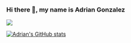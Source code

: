 ### Hi there 👋, my name is Adrian Gonzalez

<img align="center" src="https://github-readme-stats.vercel.app/api/top-langs/?username=adriangs1996&theme=dark" />


[![Adrian's GitHub stats](https://github-readme-stats.vercel.app/api?username=adriangs1996&count_private=true&show_icons=true&theme=dark)](https://github.com/anuraghazra/github-readme-stats)

<!-- ![My summary](https://cr-ss-service.azurewebsites.net/api/ScreenShot?widget=summary&username=adriangs1996&badges=3&show-avatar=true&show-header=true)

<!-- ![My skills](https://cr-skills-chart-widget.azurewebsites.net/api/api?username=adriangs1996)

<!--
**adriangs1996/adriangs1996** is a ✨ _special_ ✨ repository because its `README.md` (this file) appears on your GitHub profile.

Here are some ideas to get you started:

- 🔭 I’m currently working on ...
- 🌱 I’m currently learning ...
- 👯 I’m looking to collaborate on ...
- 🤔 I’m looking for help with ...
- 💬 Ask me about ...
- 📫 How to reach me: ...
- 😄 Pronouns: ...
- ⚡ Fun fact: ...
-->
